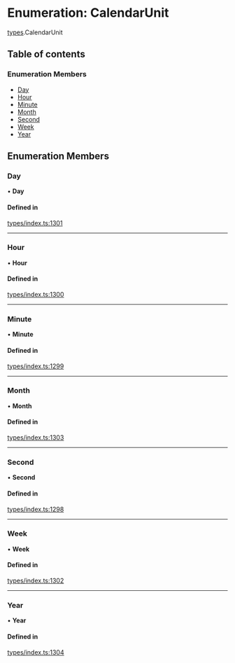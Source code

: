 # Enumeration: CalendarUnit

[types](../wiki/types).CalendarUnit

## Table of contents

### Enumeration Members

- [Day](../wiki/types.CalendarUnit#day)
- [Hour](../wiki/types.CalendarUnit#hour)
- [Minute](../wiki/types.CalendarUnit#minute)
- [Month](../wiki/types.CalendarUnit#month)
- [Second](../wiki/types.CalendarUnit#second)
- [Week](../wiki/types.CalendarUnit#week)
- [Year](../wiki/types.CalendarUnit#year)

## Enumeration Members

### Day

• **Day**

#### Defined in

[types/index.ts:1301](https://github.com/PolymathNetwork/polymesh-sdk/blob/31dfa0dc/src/types/index.ts#L1301)

___

### Hour

• **Hour**

#### Defined in

[types/index.ts:1300](https://github.com/PolymathNetwork/polymesh-sdk/blob/31dfa0dc/src/types/index.ts#L1300)

___

### Minute

• **Minute**

#### Defined in

[types/index.ts:1299](https://github.com/PolymathNetwork/polymesh-sdk/blob/31dfa0dc/src/types/index.ts#L1299)

___

### Month

• **Month**

#### Defined in

[types/index.ts:1303](https://github.com/PolymathNetwork/polymesh-sdk/blob/31dfa0dc/src/types/index.ts#L1303)

___

### Second

• **Second**

#### Defined in

[types/index.ts:1298](https://github.com/PolymathNetwork/polymesh-sdk/blob/31dfa0dc/src/types/index.ts#L1298)

___

### Week

• **Week**

#### Defined in

[types/index.ts:1302](https://github.com/PolymathNetwork/polymesh-sdk/blob/31dfa0dc/src/types/index.ts#L1302)

___

### Year

• **Year**

#### Defined in

[types/index.ts:1304](https://github.com/PolymathNetwork/polymesh-sdk/blob/31dfa0dc/src/types/index.ts#L1304)
